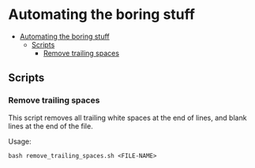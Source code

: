 # Automating the boring stuff

<!-- TOC -->
- [Automating the boring stuff](#Automating-the-boring-stuff)
  - [Scripts](#Scripts)
    - [Remove trailing spaces](#Remove-trailing-spaces)
<!-- TOC -->

## Scripts
### Remove trailing spaces
This script removes all trailing white spaces at the end of lines, and blank lines at the end of the file. 

Usage:
```
bash remove_trailing_spaces.sh <FILE-NAME>
```